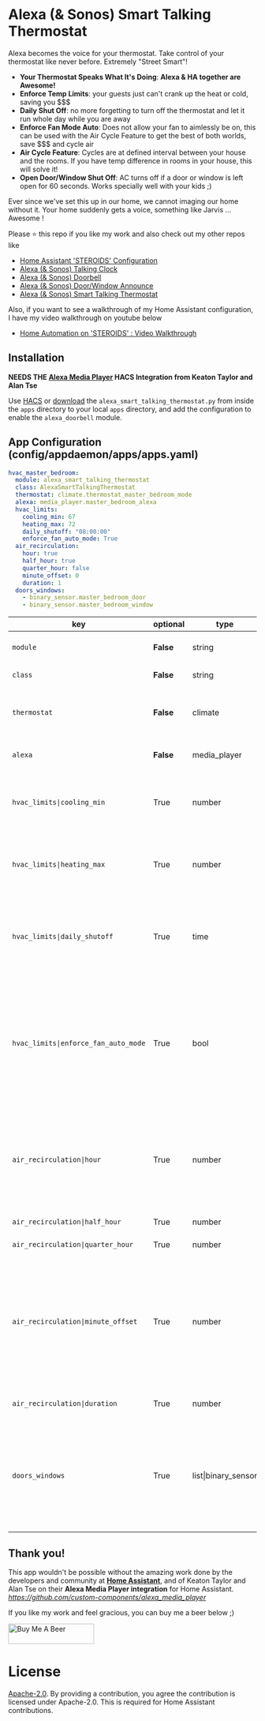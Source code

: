 # Alexa (& Sonos) Smart Talking Thermostat

Alexa becomes the voice for your thermostat. Take control of your thermostat like never before. Extremely "Street Smart"!
- **Your Thermostat Speaks What It's Doing**: **Alexa & HA together are Awesome!**
- **Enforce Temp Limits**: your guests just can't crank up the heat or cold, saving you $$$
- **Daily Shut Off**: no more forgetting to turn off the thermostat and let it run whole day while you are away 
- **Enforce Fan Mode Auto**: Does not allow your fan to aimlessly be on, this can be used with the Air Cycle Feature to get the best of both worlds, save $$$ and cycle air 
- **Air Cycle Feature**: Cycles are at defined interval between your house and the rooms. If you have temp difference in rooms in your house, this will solve it!
- **Open Door/Window Shut Off**: AC turns off if a door or window is left open for 60 seconds. Works specially well with your kids ;)

Ever since we've set this up in our home, we cannot imaging our home without it. Your home suddenly gets a voice, something like Jarvis ... Awesome ! 

Please ⭐ this repo if you like my work and also check out my other repos like
- [Home Assistant 'STEROIDS' Configuration](https://github.com/UbhiTS/ha-config-ataraxis)
- [Alexa (& Sonos) Talking Clock](https://github.com/UbhiTS/ad-alexatalkingclock)
- [Alexa (& Sonos) Doorbell](https://github.com/UbhiTS/ad-alexadoorbell)
- [Alexa (& Sonos) Door/Window Announce](https://github.com/UbhiTS/ad-alexadoorwindowannounce)
- [Alexa (& Sonos) Smart Talking Thermostat](https://github.com/UbhiTS/ad-alexasmarttalkingthermostat)

Also, if you want to see a walkthrough of my Home Assistant configuration, I have my video walkthrough on youtube below
- [Home Automation on 'STEROIDS' : Video Walkthrough](https://youtu.be/qqktLE9_45A)

## Installation
**NEEDS THE [Alexa Media Player](https://github.com/custom-components/alexa_media_player) HACS Integration from Keaton Taylor and Alan Tse**

Use [HACS](https://github.com/custom-components/hacs) or [download](https://github.com/UbhiTS/ad-alexasmarttalkingthermostat) the `alexa_smart_talking_thermostat.py` from inside the `apps` directory to your local `apps` directory, and add the configuration to enable the `alexa_doorbell` module.

## App Configuration (config/appdaemon/apps/apps.yaml)
```yaml
hvac_master_bedroom:
  module: alexa_smart_talking_thermostat
  class: AlexaSmartTalkingThermostat
  thermostat: climate.thermostat_master_bedroom_mode
  alexa: media_player.master_bedroom_alexa
  hvac_limits:
    cooling_min: 67
    heating_max: 72
    daily_shutoff: "08:00:00"
    enforce_fan_auto_mode: True
  air_recirculation:
    hour: true
    half_hour: true
    quarter_hour: false
    minute_offset: 0
    duration: 1
  doors_windows:
    - binary_sensor.master_bedroom_door
    - binary_sensor.master_bedroom_window
```

key | optional | type | description
-- | -- | -- | --
`module` | **False** | string | The module name of the app
`class` | **False** | string | The name of the Class
`thermostat` | **False** | climate | Your climate entity (Thermostat) to connect with the app
`alexa` | **False** | media_player | Your Alexa to connect with the app
`hvac_limits\|cooling_min` | True | number | **Nobody** can set the cooling temperature below this threshold. **$$$** Hurray!
`hvac_limits\|heating_max` | True | number | **Nobody** can set the heating temperature above this threshold. **$$$** Yaaaay!
`hvac_limits\|daily_shutoff` | True | time | **Shuts off** your thermostat **"everyday" at this time**. Recommend 8 AM. This is in 24 hour format ("08:00:00")
`hvac_limits\|enforce_fan_auto_mode` | True | bool | Does not allow your fan **aimlessly** be on, this can be **used with the Air Cycle Feature** to get the best of both worlds, save $$$ and consistent air throughout your house
`air_recirculation\|hour` | True | number | Cycles air every hour. Turns on **just the fan**. Very handy to control stagnant air and temperature difference in your home! 
`air_recirculation\|half_hour` | True | number | Cycles every 30 mins
`air_recirculation\|quarter_hour` | True | number | Cycles every 15 mins
`air_recirculation\|minute_offset` | True | number | If you want different thermostats in your house to **cycle** at **different times**, set the offset. E.g. MasterBedroom to 1, LivingRoom to 7, Kitchen to 15 etc 
`air_recirculation\|duration` | True | number | how many minutes to cycle the air.
`doors_windows` | True | list\|binary_sensor | If you have door/window sensors in the same room, connect them here so the thermostat will **shut off** if they are **open** for more than **60 seconds**

## Thank you!
This app wouldn't be possible without the amazing work done by the developers and community at **[Home Assistant](https://www.home-assistant.io/)**, and of Keaton Taylor and Alan Tse on their **Alexa Media Player integration** for Home Assistant. *https://github.com/custom-components/alexa_media_player*

If you like my work and feel gracious, you can buy me a beer below ;)

<a href="https://www.buymeacoffee.com/ubhits" target="_blank">
<img src="https://www.buymeacoffee.com/assets/img/custom_images/orange_img.png"
     alt="Buy Me A Beer" 
     style="height:41px !important; width:174px !important;" />
</a>

# License
[Apache-2.0](LICENSE). By providing a contribution, you agree the contribution is licensed under Apache-2.0. This is required for Home Assistant contributions.
